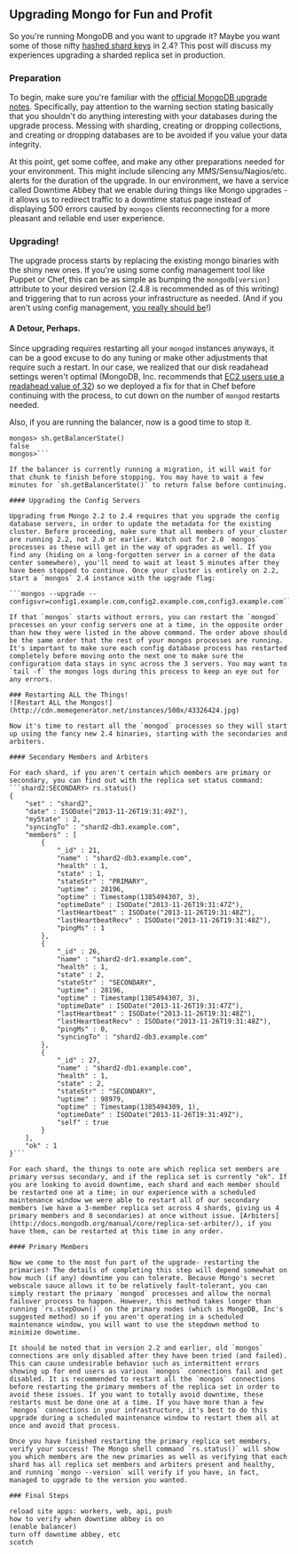 ## Upgrading Mongo for Fun and Profit

So you're running MongoDB and you want to upgrade it? Maybe you want some of those nifty [hashed shard keys](http://docs.mongodb.org/manual/core/sharding-shard-key/#sharding-hashed-sharding) in 2.4? This post will discuss my experiences upgrading a sharded replica set in production.

### Preparation

To begin, make sure you're familiar with the [official MongoDB upgrade notes](http://docs.mongodb.org/manual/release-notes/2.4-upgrade/#upgrade-a-sharded-cluster-from-mongodb-2-2-to-mongodb-2-4). Specifically, pay attention to the warning section stating basically that you shouldn't do anything interesting with your databases during the upgrade process. Messing with sharding, creating or dropping collections, and creating or dropping databases are to be avoided if you value your data integrity.

At this point, get some coffee, and make any other preparations needed for your environment. This might include silencing any MMS/Sensu/Nagios/etc. alerts for the duration of the upgrade. In our environment, we have a service called Downtime Abbey that we enable during things like Mongo upgrades - it allows us to redirect traffic to a downtime status page instead of displaying 500 errors caused by `mongos` clients reconnecting for a more pleasant and reliable end user experience.

### Upgrading!

The upgrade process starts by replacing the existing mongo binaries with the shiny new ones. If you're using some config management tool like Puppet or Chef, this can be as simple as bumping the `mongodb[version]` attribute to your desired version (2.4.8 is recommended as of this writing) and triggering that to run across your infrastructure as needed. (And if you aren't using config management, [you really should be](http://sysadvent.blogspot.com/2011/12/day-19-why-use-configuration-management.html)!)

#### A Detour, Perhaps.

Since upgrading requires restarting all your `mongod` instances anyways, it can be a good excuse to do any tuning or make other adjustments that require such a restart. In our case, we realized that our disk readahead settings weren't optimal (MongoDB, Inc. recommends that [EC2 users use a readahead value of 32](http://docs.mongodb.org/manual/administration/production-notes/#ec2)) so we deployed a fix for that in Chef before continuing with the process, to cut down on the number of `mongod` restarts needed.

Also, if you are running the balancer, now is a good time to stop it.
```mongos> sh.setBalancerState(false)
mongos> sh.getBalancerState()
false
mongos>```

If the balancer is currently running a migration, it will wait for that chunk to finish before stopping. You may have to wait a few minutes for `sh.getBalancerState()` to return false before continuing.

#### Upgrading the Config Servers

Upgrading from Mongo 2.2 to 2.4 requires that you upgrade the config database servers, in order to update the metadata for the existing cluster. Before proceeding, make sure that all members of your cluster are running 2.2, not 2.0 or earlier. Watch out for 2.0 `mongos` processes as these will get in the way of upgrades as well. If you find any (hiding on a long-forgotten server in a corner of the data center somewhere), you'll need to wait at least 5 minutes after they have been stopped to continue. Once your cluster is entirely on 2.2, start a `mongos` 2.4 instance with the upgrade flag:

```mongos --upgrade --configsvr=config1.example.com,config2.example.com,config3.example.com```

If that `mongos` starts without errors, you can restart the `mongod` processes on your config servers one at a time, in the opposite order than how they were listed in the above command. The order above should be the same order that the rest of your mongos processes are running. It's important to make sure each config database process has restarted completely before moving onto the next one to make sure the configuration data stays in sync across the 3 servers. You may want to `tail -f` the mongos logs during this process to keep an eye out for any errors.

### Restarting ALL the Things!
![Restart ALL the Mongos!](http://cdn.memegenerator.net/instances/500x/43326424.jpg)

Now it's time to restart all the `mongod` processes so they will start up using the fancy new 2.4 binaries, starting with the secondaries and arbiters.

#### Secondary Members and Arbiters

For each shard, if you aren't certain which members are primary or secondary, you can find out with the replica set status command:
```shard2:SECONDARY> rs.status()
{
    "set" : "shard2",
    "date" : ISODate("2013-11-26T19:31:49Z"),
    "myState" : 2,
    "syncingTo" : "shard2-db3.example.com",
    "members" : [
        {
            "_id" : 21,
            "name" : "shard2-db3.example.com",
            "health" : 1,
            "state" : 1,
            "stateStr" : "PRIMARY",
            "uptime" : 28196,
            "optime" : Timestamp(1385494307, 3),
            "optimeDate" : ISODate("2013-11-26T19:31:47Z"),
            "lastHeartbeat" : ISODate("2013-11-26T19:31:48Z"),
            "lastHeartbeatRecv" : ISODate("2013-11-26T19:31:48Z"),
            "pingMs" : 1
        },
        {
            "_id" : 26,
            "name" : "shard2-dr1.example.com",
            "health" : 1,
            "state" : 2,
            "stateStr" : "SECONDARY",
            "uptime" : 28196,
            "optime" : Timestamp(1385494307, 3),
            "optimeDate" : ISODate("2013-11-26T19:31:47Z"),
            "lastHeartbeat" : ISODate("2013-11-26T19:31:48Z"),
            "lastHeartbeatRecv" : ISODate("2013-11-26T19:31:48Z"),
            "pingMs" : 0,
            "syncingTo" : "shard2-db3.example.com"
        },
        {
            "_id" : 27,
            "name" : "shard2-db1.example.com",
            "health" : 1,
            "state" : 2,
            "stateStr" : "SECONDARY",
            "uptime" : 98979,
            "optime" : Timestamp(1385494309, 1),
            "optimeDate" : ISODate("2013-11-26T19:31:49Z"),
            "self" : true
        }
    ],
    "ok" : 1
}```

For each shard, the things to note are which replica set members are primary versus secondary, and if the replica set is currently "ok". If you are looking to avoid downtime, each shard and each member should be restarted one at a time; in our experience with a scheduled maintenance window we were able to restart all of our secondary members (we have a 3-member replica set across 4 shards, giving us 4 primary members and 8 secondaries) at once without issue. [Arbiters](http://docs.mongodb.org/manual/core/replica-set-arbiter/), if you have them, can be restarted at this time in any order.

#### Primary Members

Now we come to the most fun part of the upgrade- restarting the primaries! The details of completing this step will depend somewhat on how much (if any) downtime you can tolerate. Because Mongo's secret webscale sauce allows it to be relatively fault-tolerant, you can simply restart the primary `mongod` processes and allow the normal failover process to happen. However, this method takes longer than running `rs.stepDown()` on the primary nodes (which is MongoDB, Inc's suggested method) so if you aren't operating in a scheduled maintenance window, you will want to use the stepdown method to minimize downtime.

It should be noted that in version 2.2 and earlier, old `mongos` connections are only disabled after they have been tried (and failed). This can cause undesirable behavior such as intermittent errors showing up for end users as various `mongos` connections fail and get disabled. It is recommended to restart all the `mongos` connections before restarting the primary members of the replica set in order to avoid these issues. If you want to totally avoid downtime, these restarts must be done one at a time. If you have more than a few `mongos` connections in your infrastructure, it's best to do this upgrade during a scheduled maintenance window to restart them all at once and avoid that process.

Once you have finished restarting the primary replica set members, verify your success! The Mongo shell command `rs.status()` will show you which members are the new primaries as well as verifying that each shard has all replica set members and arbiters present and healthy, and running `mongo --version` will verify if you have, in fact, managed to upgrade to the version you wanted.

### Final Steps

reload site apps: workers, web, api, push
how to verify when downtime abbey is on
(enable balancer)
turn off downtime abbey, etc
scotch

